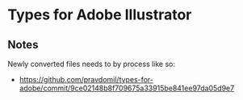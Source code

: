 # Types for Adobe Illustrator

## Notes

Newly converted files needs to by process like so:

- https://github.com/pravdomil/types-for-adobe/commit/9ce02148b8f709675a33915be841ee97da05d9e7
